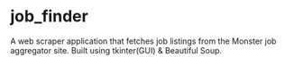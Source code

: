 # job_finder
A web scraper application that fetches job listings from the Monster job aggregator site. Built using tkinter(GUI) &amp; Beautiful Soup.
